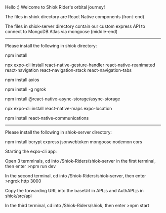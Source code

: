 Hello :) Welcome to Shiok Rider's orbital journey!

The files in shiok directory are React Native components (front-end)

The files in shiok-server directory contain our custom express API to connect to MongoDB Atlas via mongoose (middle-end)

-----------------------------------------------------------

Please install the following in shiok directory:

npm install

npx expo-cli install react-native-gesture-handler react-native-reanimated react-navigation react-navigation-stack react-navigation-tabs

npm install axios

npm install -g ngrok

npm install @react-native-async-storage/async-storage

npx expo-cli install react-native-maps expo-location

npm install react-native-communications

-----------------------------------------------------------

Please install the following in shiok-server directory:

npm install bcrypt express jsonwebtoken mongoose nodemon cors

Starting the expo-cli app:

Open 3 ternminals, cd into /Shiok-Riders/shiok-server in the first terminal, then enter >npm run dev

In the second terminal, cd into /Shiok-Riders/shiok-server, then enter >ngrok http 3000

Copy the forwarding URL into the baseUrl in API.js and AuthAPI.js in shiok/src/api 

In the third terminal, cd into /Shiok-Riders/shiok, then enter >npm start







